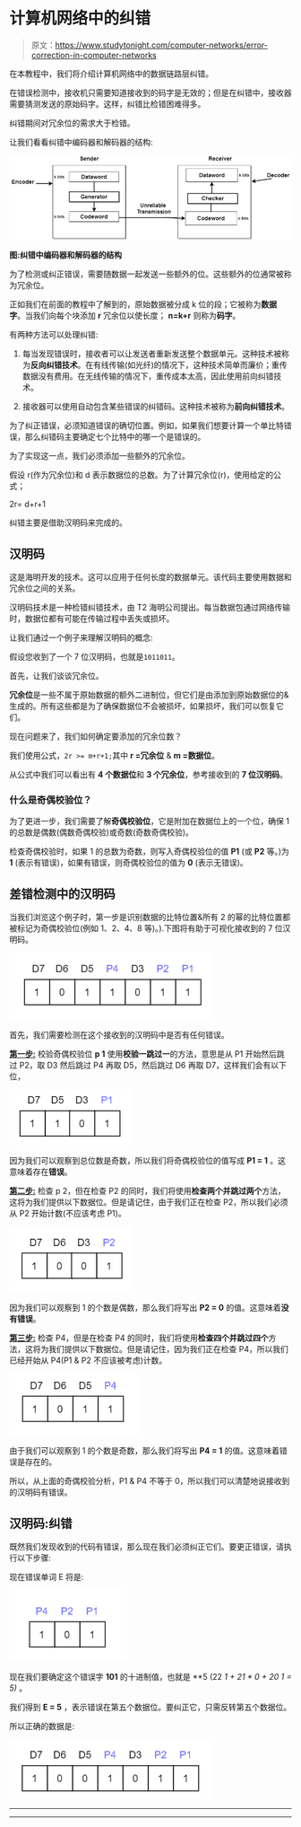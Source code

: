 # 计算机网络中的纠错

> 原文：<https://www.studytonight.com/computer-networks/error-correction-in-computer-networks>

在本教程中，我们将介绍计算机网络中的数据链路层纠错。

在错误检测中，接收机只需要知道接收到的码字是无效的；但是在纠错中，接收器需要猜测发送的原始码字。这样，纠错比检错困难得多。

纠错期间对冗余位的需求大于检错。

让我们看看纠错中编码器和解码器的结构:

![](img/47293882355f2814b4fcf57c353690b7.png)

**图:纠错中编码器和解码器的结构**

为了检测或纠正错误，需要随数据一起发送一些额外的位。这些额外的位通常被称为冗余位。

正如我们在前面的教程中了解到的，原始数据被分成 k 位的段；它被称为**数据字**。当我们向每个块添加 **r** 冗余位以使长度； **n=k+r** 则称为**码字**。

有两种方法可以处理纠错:

1.  每当发现错误时，接收者可以让发送者重新发送整个数据单元。这种技术被称为**反向纠错技术**。在有线传输(如光纤)的情况下，这种技术简单而廉价；重传数据没有费用。在无线传输的情况下，重传成本太高，因此使用前向纠错技术。

2.  接收器可以使用自动包含某些错误的纠错码。这种技术被称为**前向纠错技术**。

为了纠正错误，必须知道错误的确切位置。例如，如果我们想要计算一个单比特错误，那么纠错码主要确定七个比特中的哪一个是错误的。

为了实现这一点，我们必须添加一些额外的冗余位。

假设 r(作为冗余位)和 d 表示数据位的总数。为了计算冗余位(r)，使用给定的公式；

2r= d+r+1

纠错主要是借助汉明码来完成的。

## 汉明码

这是海明开发的技术。这可以应用于任何长度的数据单元。该代码主要使用数据和冗余位之间的关系。

汉明码技术是一种检错纠错技术，由 T2 海明公司提出。每当数据包通过网络传输时，数据位都有可能在传输过程中丢失或损坏。

让我们通过一个例子来理解汉明码的概念:

假设您收到了一个 7 位汉明码，也就是`1011011`。

首先，让我们谈谈冗余位。

**冗余位**是一些不属于原始数据的额外二进制位，但它们是由添加到原始数据位的&生成的。所有这些都是为了确保数据位不会被损坏，如果损坏，我们可以恢复它们。

现在问题来了，我们如何确定要添加的冗余位数？

我们使用公式，`2r >= m+r+1;`其中 **r =冗余位** & **m =数据位**。

从公式中我们可以看出有 **4 个数据位**和 **3 个冗余位**，参考接收到的 **7 位汉明码**。

### 什么是奇偶校验位？

为了更进一步，我们需要了解**奇偶校验位**，它是附加在数据位上的一个位，确保 1 的总数是偶数(偶数奇偶校验)或奇数(奇数奇偶校验)。

检查奇偶校验时，如果 1 的总数为奇数，则写入奇偶校验位的值 **P1** (或 **P2** 等。)为 **1** (表示有错误)，如果有错误，则奇偶校验位的值为 **0** (表示无错误)。

## 差错检测中的汉明码

当我们浏览这个例子时，第一步是识别数据的比特位置&所有 2 的幂的比特位置都被标记为奇偶校验位(例如 1、2、4、8 等)。).下图将有助于可视化接收到的 7 位汉明码。

![hamming code - error detection](img/75190e454c0881b86210e701952f5063.png)

首先，我们需要检测在这个接收到的汉明码中是否有任何错误。

<u>**第一步:**</u> 校验奇偶校验位 **p 1** 使用**校验一跳过一**的方法，意思是从 P1 开始然后跳过 P2，取 D3 然后跳过 P4 再取 D5，然后跳过 D6 再取 D7，这样我们会有以下位，

![hamming code - error detection](img/1e79a5a81d4503eb76c75b3d6bf3c496.png)

因为我们可以观察到总位数是奇数，所以我们将奇偶校验位的值写成 **P1 = 1** 。这意味着存在**错误**。

<u>**第二步:**</u> 检查 p 2，但在检查 P2 的同时，我们将使用**检查两个并跳过两个**方法，这将为我们提供以下数据位。但是请记住，由于我们正在检查 P2，所以我们必须从 P2 开始计数(不应该考虑 P1)。

![hamming code - error correction and detection](img/87838ee5f793dd8dc7679ec63759dc42.png)

因为我们可以观察到 1 的个数是偶数，那么我们将写出 **P2 = 0** 的值。这意味着**没有错误**。

<u>**第三步:**</u> 检查 P4，但是在检查 P4 的同时，我们将使用**检查四个并跳过四个**方法，这将为我们提供以下数据位。但是请记住，因为我们正在检查 P4，所以我们已经开始从 P4(P1 & P2 不应该被考虑)计数。

![hamming code - error correction and detection](img/22d4294327cdc830f9bd8f37321b4afc.png)

由于我们可以观察到 1 的个数是奇数，那么我们将写出 **P4 = 1** 的值。这意味着错误是存在的。

所以，从上面的奇偶校验分析，P1 & P4 不等于 0，所以我们可以清楚地说接收到的汉明码有错误。

## 汉明码:纠错

既然我们发现收到的代码有错误，那么现在我们必须纠正它们。要更正错误，请执行以下步骤:

现在错误单词 E 将是:

![Hamming Code: Error Correction](img/f6805d63bb354e26336e72541523dfa5.png)

现在我们要确定这个错误字 **101** 的十进制值，也就是 **5 (22 *1 + 21 * 0 + 20 *1 = 5)** 。

我们得到 **E = 5** ，表示错误在第五个数据位。要纠正它，只需反转第五个数据位。

所以正确的数据是:

![Hamming Code: Error Correction](img/49f96ebb91ce3836e4ae52b255026e7c.png)



* * *

* * *